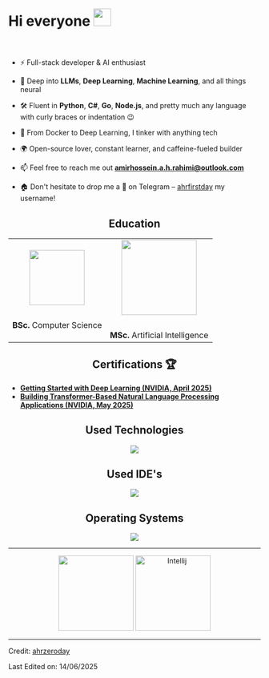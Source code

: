 <header align="left">
    <h1 align="left">Hi everyone <img src="https://media.giphy.com/media/hvRJCLFzcasrR4ia7z/giphy.gif" width="35"></h1>
</header>
<!--Intro start-->

- ⚡ Full-stack developer & AI enthusiast

- 🧠 Deep into **LLMs**, **Deep Learning**, **Machine Learning**, and all things neural

- 🛠️ Fluent in **Python**, **C#**, **Go**, **Node.js**, and pretty much any language with curly braces or indentation 😉

- 🐳 From Docker to Deep Learning, I tinker with anything tech

- 🌍 Open-source lover, constant learner, and caffeine-fueled builder

- 📫 Feel free to reach me out **amirhossein.a.h.rahimi@outlook.com**

- 🏠 Don't hesitate to drop me a **👋** on Telegram –  [ahrfirstday](https://t.me/ahrfirstday) my username!
<!--Intro end-->
<div align="center">
    <h2 align="center">Education</h2>
  <table style="margin-left: auto; margin-right: auto;">
    <tr>
      <td align="center">
        <img src="https://thumbs4.imagebam.com/6f/3d/88/ME12UV9K_t.png" width="110"/><br>
        <br><img src="https://cdn.jsdelivr.net/gh/hampusborgos/country-flags@main/svg/ir.svg" height="10"/><br>
        <strong>BSc.</strong> Computer Science<br>
      </td>
      <td align="center">
       <img src="https://thumbs4.imagebam.com/d0/ee/bb/ME12UV7B_t.png" width="150"/><br>
        <br><img src="https://cdn.jsdelivr.net/gh/hampusborgos/country-flags@main/svg/gb.svg" height="10"/><br>
        <strong>MSc.</strong> Artificial Intelligence<br>
      </td>
    </tr>
  </table>
</div>
<h2 align="center">Certifications 🏆</h2>
    <strong><ul>
        <li><a href="https://learn.nvidia.com/certificates?id=HxN7RdbFTjmHqxbls88B5w">Getting Started with Deep Learning (NVIDIA, April 2025)</a></li>
        <li><a href="https://learn.nvidia.com/certificates?id=yWqS99dwQ3WGtRRaHsXopw">Building Transformer-Based Natural Language Processing Applications (NVIDIA, May 2025)</a></li>
    </ul></strong>
<div align="center">
    <h2 align="center">Used Technologies</h2>
    <div align="center">
        <img src="https://skillicons.dev/icons?i=py,cs,go,cpp,nodejs,java,pytorch,tensorflow,sklearn,opencv,unreal,mongo,cloudflare,dotnet,docker,fastapi,gcp,sqlite">
    </div>
    <h2 align="center">Used IDE's</h2>
    <div align="center">
        <img src="https://skillicons.dev/icons?i=visualstudio,vscode">
    </div>
    <h2 align="center">Operating Systems</h2>
    <div align="center">
        <img src="https://skillicons.dev/icons?i=windows,ubuntu,debian">
    </div>
</div>
<hr>
<footer align="center">
    <p align="center">
        <img src="https://github-readme-stats.vercel.app/api?username=ahrzeroday&include_all_commits=true&show_icons=true&theme=radical" height="150">
        <img src="https://github-readme-stats.vercel.app/api/top-langs/?username=ahrzeroday&layout=compact&hide=css&theme=radical" alt="Intellij" height="150">
    </p>
</footer>

------

Credit: [ahrzeroday](https://github.com/ahrzeroday)

Last Edited on: 14/06/2025

